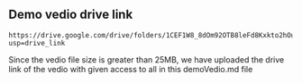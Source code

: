 ## Demo vedio drive link 
```
https://drive.google.com/drive/folders/1CEF1W8_8dOm92OTB8leFd8Kxkto2hOu4?usp=drive_link
```
Since the vedio file size is greater than 25MB, we have uploaded the drive link of the vedio with given access to all in this demoVedio.md file
